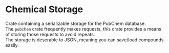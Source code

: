 # Chemical Storage
Crate containing a serializable storage for the PubChem database.\
The `pubchem` crate frequently makes requests, this crate provides a means of storing those requests to avoid repeats.\
The storage is deserable to JSON, meaning you can save/load compounds easily.
